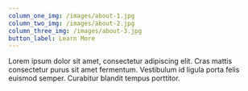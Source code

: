 ```yaml
---
column_one_img: /images/about-1.jpg
column_two_img: /images/about-2.jpg
column_three_img: /images/about-3.jpg
button_label: Learn More
---
```

Lorem ipsum dolor sit amet, consectetur adipiscing elit. Cras mattis consectetur purus sit amet fermentum. Vestibulum id ligula porta felis euismod semper. Curabitur blandit tempus porttitor.